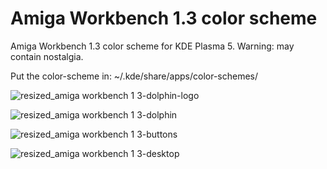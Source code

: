 # Amiga Workbench 1.3 color scheme
Amiga Workbench 1.3 color scheme for KDE Plasma 5. Warning: may contain nostalgia.

Put the color-scheme in:
~/.kde/share/apps/color-schemes/

![resized_amiga workbench 1 3-dolphin-logo](https://user-images.githubusercontent.com/38332358/38724038-54cea9de-3f03-11e8-8566-35c7e84c6b6d.png)

![resized_amiga workbench 1 3-dolphin](https://user-images.githubusercontent.com/38332358/38724041-5646f62c-3f03-11e8-8e66-445006aac998.png)

![resized_amiga workbench 1 3-buttons](https://user-images.githubusercontent.com/38332358/38724044-579dff84-3f03-11e8-885c-d36127abd42f.png)

![resized_amiga workbench 1 3-desktop](https://user-images.githubusercontent.com/38332358/38724046-594b442c-3f03-11e8-8a60-5b3dd3aa3d8d.png)

